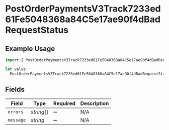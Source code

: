 # PostOrderPaymentsV3Track7233ed61Fe5048368a84C5e17ae90f4dBadRequestStatus

## Example Usage

```typescript
import { PostOrderPaymentsV3Track7233ed61Fe5048368a84C5e17ae90f4dBadRequestStatus } from "@dhaba/safepay-ts/models/operations";

let value:
  PostOrderPaymentsV3Track7233ed61Fe5048368a84C5e17ae90f4dBadRequestStatus = {};
```

## Fields

| Field              | Type               | Required           | Description        |
| ------------------ | ------------------ | ------------------ | ------------------ |
| `errors`           | *string*[]         | :heavy_minus_sign: | N/A                |
| `message`          | *string*           | :heavy_minus_sign: | N/A                |